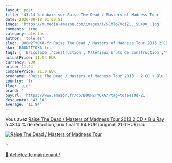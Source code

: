 ```yaml
---
layout: post
title: '43.14 % rabais sur Raise The Dead / Masters of Madness Tour'
date: 2020-09-18 01:09:51
image: 'https://m.media-amazon.com/images/I/51MTo7VciZL._SL400_.jpg'
comments: true
category: ofertas
author: 'tole.es'
slug: 'B00N2TYOXA-fr Raise The Dead / Masters of Madness Tour 2013 2 CD + Blu Ray'
sku: 'B00N2TYOXA-fr'
tags: [ 'Bricolage','Construction','Matériaux bruts de construction','Matériel de construction', ]
actualPrice: 11.94 EUR
currency: EUR
price: 11.94
comparePrice: 21.0 EUR
prodname: 'Raise The Dead / Masters of Madness Tour 2013   2 CD + Blu Ray '
country: 'fr'
flag: '🇫🇷'
brand: ''
buyurl: 'https://www.amazon.fr/dp/B00N2TYOXA/?tag=tolees0d-21'
descuento: '43.14'
average: '11.94'
---
```


Vous avez [Raise The Dead / Masters of Madness Tour 2013   2 CD + Blu Ray ](https://www.amazon.fr/dp/B00N2TYOXA/?tag=tolees0d-21)  à  43.14 % de réduction, prix final  11.94 EUR (original: 21.0 EUR) ici:

[![Raise The Dead / Masters of Madness Tour](https://m.media-amazon.com/images/I/51MTo7VciZL._SL400_.jpg)](https://www.amazon.fr/dp/B00N2TYOXA/?tag=tolees0d-21)

ℹ️:


[🛒 Achetez-le maintenant!!](https://www.amazon.fr/dp/B00N2TYOXA/?tag=tolees0d-21)
